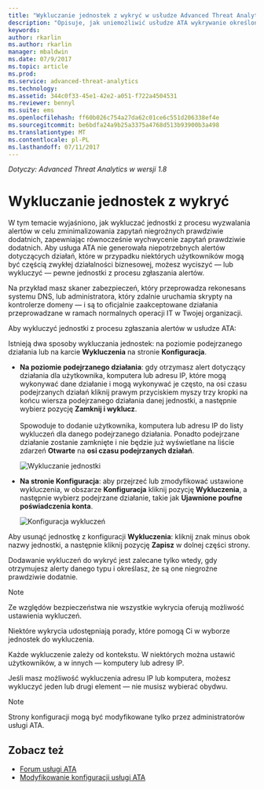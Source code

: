 ```yaml
---
title: "Wykluczanie jednostek z wykryć w usłudze Advanced Threat Analytics | Microsoft Docs"
description: "Opisuje, jak uniemożliwić usłudze ATA wykrywanie określonych działań jednostek jako podejrzanych"
keywords: 
author: rkarlin
ms.author: rkarlin
manager: mbaldwin
ms.date: 07/9/2017
ms.topic: article
ms.prod: 
ms.service: advanced-threat-analytics
ms.technology: 
ms.assetid: 344c0f33-45e1-42e2-a051-f722a4504531
ms.reviewer: bennyl
ms.suite: ems
ms.openlocfilehash: ff60b026c754a27da62c01ce6c551d206338ef4e
ms.sourcegitcommit: be6bdfa24a9b25a3375a4768d513b93900b3a498
ms.translationtype: MT
ms.contentlocale: pl-PL
ms.lasthandoff: 07/11/2017
---
```

*Dotyczy: Advanced Threat Analytics w wersji 1.8*



# <a name="excluding-entities-from-detections"></a>Wykluczanie jednostek z wykryć
W tym temacie wyjaśniono, jak wykluczać jednostki z procesu wyzwalania alertów w celu zminimalizowania zapytań niegroźnych prawdziwie dodatnich, zapewniając równocześnie wychwycenie zapytań prawdziwie dodatnich. Aby usługa ATA nie generowała niepotrzebnych alertów dotyczących działań, które w przypadku niektórych użytkowników mogą być częścią zwykłej działalności biznesowej, możesz wyciszyć — lub wykluczyć — pewne jednostki z procesu zgłaszania alertów.

Na przykład masz skaner zabezpieczeń, który przeprowadza rekonesans systemu DNS, lub administratora, który zdalnie uruchamia skrypty na kontrolerze domeny — i są to oficjalnie zaakceptowane działania przeprowadzane w ramach normalnych operacji IT w Twojej organizacji.

Aby wykluczyć jednostki z procesu zgłaszania alertów w usłudze ATA:

Istnieją dwa sposoby wykluczania jednostek: na poziomie podejrzanego działania lub na karcie **Wykluczenia** na stronie **Konfiguracja**.

- **Na poziomie podejrzanego działania**: gdy otrzymasz alert dotyczący działania dla użytkownika, komputera lub adresu IP, które mogą wykonywać dane działanie i mogą wykonywać je często, na osi czasu podejrzanych działań kliknij prawym przyciskiem myszy trzy kropki na końcu wiersza podejrzanego działania danej jednostki, a następnie wybierz pozycję **Zamknij i wyklucz**. <br></br>Spowoduje to dodanie użytkownika, komputera lub adresu IP do listy wykluczeń dla danego podejrzanego działania. Ponadto podejrzane działanie zostanie zamknięte i nie będzie już wyświetlane na liście zdarzeń **Otwarte** na **osi czasu podejrzanych działań**.

    ![Wykluczanie jednostki](./media/exclude-in-sa.png)

- **Na stronie Konfiguracja**: aby przejrzeć lub zmodyfikować ustawione wykluczenia, w obszarze **Konfiguracja** kliknij pozycję **Wykluczenia**, a następnie wybierz podejrzane działanie, takie jak **Ujawnione poufne poświadczenia konta**.

    ![Konfiguracja wykluczeń](./media/exclusions-config-page.png)

Aby usunąć jednostkę z konfiguracji **Wykluczenia**: kliknij znak minus obok nazwy jednostki, a następnie kliknij pozycję **Zapisz** w dolnej części strony.

Dodawanie wykluczeń do wykryć jest zalecane tylko wtedy, gdy otrzymujesz alerty danego typu i określasz, że są one niegroźne prawdziwie dodatnie. 

> [!NOTE]
> Ze względów bezpieczeństwa nie wszystkie wykrycia oferują możliwość ustawienia wykluczeń. 

Niektóre wykrycia udostępniają porady, które pomogą Ci w wyborze jednostek do wykluczenia. 

Każde wykluczenie zależy od kontekstu. W niektórych można ustawić użytkowników, a w innych — komputery lub adresy IP. 

Jeśli masz możliwość wykluczenia adresu IP lub komputera, możesz wykluczyć jeden lub drugi element — nie musisz wybierać obydwu.

> [!NOTE]
> Strony konfiguracji mogą być modyfikowane tylko przez administratorów usługi ATA.


## <a name="see-also"></a>Zobacz też
- [Forum usługi ATA](https://social.technet.microsoft.com/Forums/security/home?forum=mata)
- [Modyfikowanie konfiguracji usługi ATA](modifying-ata-center-configuration.md)
